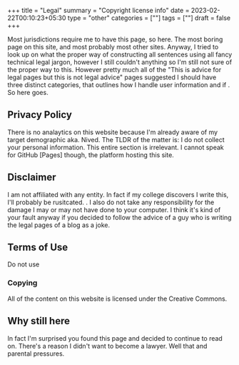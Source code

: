 +++
title = "Legal"
summary = "Copyright license info"
date = 2023-02-22T00:10:23+05:30
type = "other"
categories = [""]
tags = [""]
draft = false
+++

Most jurisdictions require me to have this page, so here. The most boring page on this site, and most probably most other sites. Anyway, I tried to look up on what the proper way of constructing all sentences using all fancy technical legal jargon, however I still couldn't anything so I'm still not sure of the proper way to this. However pretty much all of the "This is advice for legal pages but this is not legal advice" pages suggested I should have three distinct categories, that outlines how I handle user information and if . So here goes.

## Privacy Policy

There is no analaytics on this website because I'm already aware of my target demographic aka. Nived. The TLDR of the matter is: I do not collect your personal information. This entire section is irrelevant. I cannot speak for GitHub [Pages] though, the platform hosting this site.

## Disclaimer

I am not affiliated with any entity. In fact if my college discovers I write this, I'll probably be rusitcated. . I also do not take any responsibility for the damage I may or may not have done to your computer. I think it's kind of your fault anyway if you decided to follow the advice of a guy who is writing the legal pages of a blog as a joke.

## Terms of Use

Do not use

### Copying

All of the content on this website is licensed under the Creative Commons.

## Why still here

In fact I'm surprised you found this page and decided to continue to read on. There's a reason I didn't want to become a lawyer. Well that and parental pressures.
